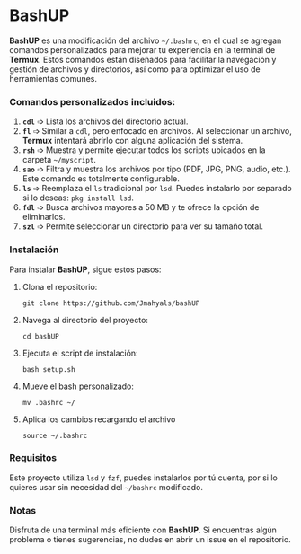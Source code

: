 # BashUP

**BashUP** es una modificación del archivo `~/.bashrc`, en el cual se agregan comandos personalizados para mejorar tu experiencia en la terminal de **Termux**. Estos comandos están diseñados para facilitar la navegación y gestión de archivos y directorios, así como para optimizar el uso de herramientas comunes.

### Comandos personalizados incluidos:

1. **`cdl`** ➩ Lista los archivos del directorio actual.
2. **`fl`** ➩ Similar a `cdl`, pero enfocado en archivos. Al seleccionar un archivo, **Termux** intentará abrirlo con alguna aplicación del sistema.
3. **`rsh`** ➩ Muestra y permite ejecutar todos los scripts ubicados en la carpeta `~/myscript`.
4. **`sao`** ➩ Filtra y muestra los archivos por tipo (PDF, JPG, PNG, audio, etc.). Este comando es totalmente configurable.
5. **`ls`** ➩ Reemplaza el `ls` tradicional por `lsd`. Puedes instalarlo por separado si lo deseas: `pkg install lsd`.
6. **`fdl`** ➩ Busca archivos mayores a 50 MB y te ofrece la opción de eliminarlos.
7. **`szl`** ➩ Permite seleccionar un directorio para ver su tamaño total.

### Instalación

Para instalar **BashUP**, sigue estos pasos:

1. Clona el repositorio:

    ```
    git clone https://github.com/Jmahyals/bashUP
    ```
3. Navega al directorio del proyecto:

    ```
    cd bashUP
    ```
4. Ejecuta el script de instalación:

    ```
    bash setup.sh
    ```
5. Mueve el bash personalizado:
 
   ```
   mv .bashrc ~/
   ```
   
7. Aplica los cambios recargando el archivo 

    ```
    source ~/.bashrc
    ```

### Requisitos

Este proyecto utiliza `lsd` y `fzf`, puedes instalarlos por tú cuenta, por si lo quieres usar sin necesidad del `~/bashrc` modificado.

### Notas

Disfruta de una terminal más eficiente con **BashUP**. Si encuentras algún problema o tienes sugerencias, no dudes en abrir un issue en el repositorio.
